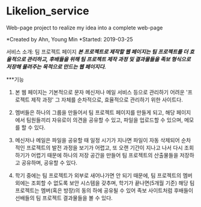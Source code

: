 # Likelion_service
Web-page project to realize my idea into a complete web-page

*Created by Ahn, Young Min
*Started: 2019-03-25

서비스 소개: 팀 프로젝트 페이지
***본 프로젝트로 제작할 웹 페이지는 팀 프로젝트를 더 효율적으로 관리하고,
후배들을 위해 팀 프로젝트 제작 과정 및 결과물들을 족보 형식으로 저장해 물려주는 목적으로
만드는 웹 페이지다.***

***기능
1. 본 웹 페이지는 기본적으로 문자 메신저나 메일 서비스 등으로 관리하기 어려운
'프로젝트 제작 과정' 그 자체를 순차적으로, 효율적으로 관리하기 위한 사이트다.

2. 멤버들은 하나의 그룹을 만들어서 팀 프로젝트 페이지를 만들게 되고, 해당 페이지에서
팀원들끼리 자유로이 의견을 공유할 수 있고, 파일을 업로드할 수 있으며, 메모를 할 수 있다.

3. 메신저나 메일은 파일을 공유할 때 일정 시기가 지나면 파일이 자동 삭제되어 순차적인 프로젝트의
발전 과정을 보기가 어렵고, 또 오랜 기간이 지나고 나서 다시 조회하기가 어렵기 때문에
하나의 저장 공간을 만들어 팀 프로젝트의 산출물들을 저장하고 공유하며, 공유할 수 있다.

4. 학기 중에는 팀 프로젝트가 외부로 새어나가면 안 되기 때문에, 팀 프로젝트의 멤버 외에는 조회할 수
없도록 보안 시스템을 갖추며, 학기가 끝나면(5개월 기준) 해당 팀 프로젝트는 멤버(혹은 방장)의 동의 하에
공유될 수 있어 족보 사이트처럼 후배들이 선배들의 팀 프로젝트 결과물들을 볼 수 있다.
